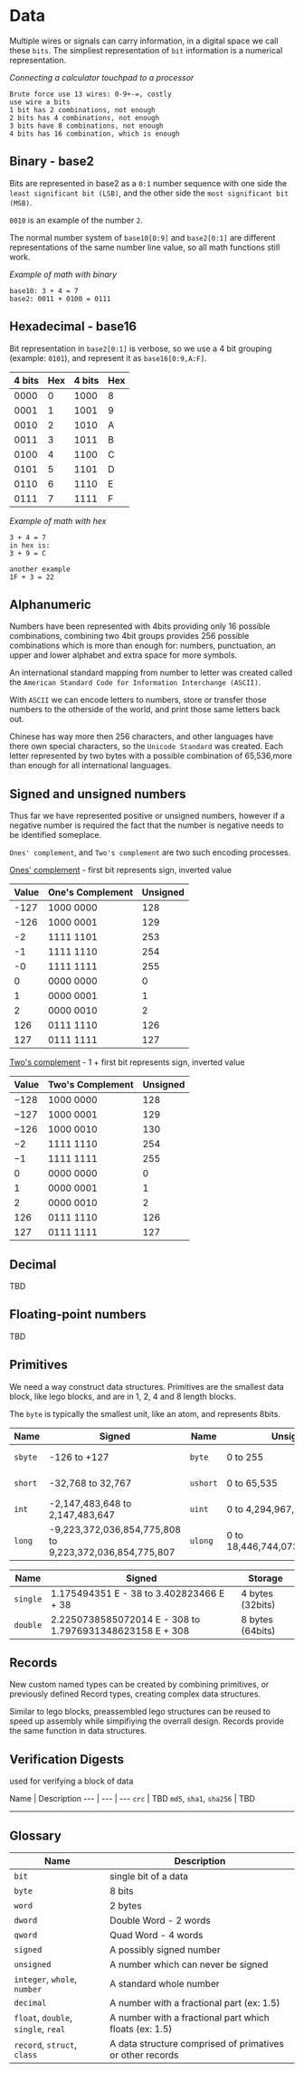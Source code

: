# Data

Multiple wires or signals can carry information, in a digital space we call these `bits`. The simpliest representation of `bit` information is a numerical representation.

*Connecting a calculator touchpad to a processor*
```discovery
Brute force use 13 wires: 0-9+-=, costly
use wire a bits
1 bit has 2 combinations, not enough
2 bits has 4 combinations, not enough
3 bits have 8 combinations, not enough
4 bits has 16 combination, which is enough
```

## Binary - base2
Bits are represented in base2 as a `0:1` number sequence with one side the `least significant bit (LSB)`, and the other side the `most significant bit (MSB)`.

`0010` is an example of the number `2`.

The normal number system of `base10[0:9]` and `base2[0:1]` are different representations of the same number line value, so all math functions still work. 

*Example of math with binary*
```example
base10: 3 + 4 = 7
base2: 0011 + 0100 = 0111
```

## Hexadecimal - base16
Bit representation in `base2[0:1]` is verbose, so we use a 4 bit grouping (example: `0101`), and represent it as `base16[0:9,A:F]`.

4 bits | Hex | 4 bits | Hex
--- | --- | --- | ---
0000 | 0 | 1000 | 8
0001 | 1 | 1001 | 9
0010 | 2 | 1010 | A
0011 | 3 | 1011 | B
0100 | 4 | 1100 | C
0101 | 5 | 1101 | D
0110 | 6 | 1110 | E
0111 | 7 | 1111 | F

*Example of math with hex*
```example
3 + 4 = 7
in hex is:
3 + 9 = C

another example
1F + 3 = 22
```

## Alphanumeric
Numbers have been represented with 4bits providing only 16 possible combinations, combining two 4bit groups provides 256 possible combinations which is more than enough for: numbers, punctuation, an upper and lower alphabet and extra space for more symbols.

An international standard mapping from number to letter was created called the `American Standard Code for Information Interchange (ASCII)`. 

With `ASCII` we can encode letters to numbers, store or transfer those numbers to the otherside of the world, and print those same letters back out. 

Chinese has way more then 256 characters, and other languages have there own special characters, so the `Unicode Standard` was created. Each letter represented by two bytes with a possible combination of 65,536,more than enough for all international languages.

## Signed and unsigned numbers
Thus far we have represented positive or unsigned numbers, however if a negative number is required the fact that the number is negative needs to be identified someplace.

`Ones' complement`, and `Two's complement` are two such encoding processes.

[Ones' complement](https://en.wikipedia.org/wiki/Ones%27_complement) - first bit represents sign, inverted value

Value | One's Complement | Unsigned
--- | --- | ---
-127 | 1000 0000 | 128
-126 | 1000 0001 | 129
-2 | 1111 1101 | 253
-1 | 1111 1110 | 254
-0 | 1111 1111 | 255
0 | 0000 0000 | 0
1 | 0000 0001 | 1
2 | 0000 0010 | 2
126 | 0111 1110 | 126
127 | 0111 1111 | 127

[Two's complement](https://en.wikipedia.org/wiki/Two%27s_complement) - 1 + first bit represents sign, inverted value

Value | Two's Complement | Unsigned
--- | --- | ---
−128 | 1000 0000 | 128
−127 | 1000 0001 | 129
−126 | 1000 0010 | 130
−2 | 1111 1110 | 254
−1 | 1111 1111 | 255
0 | 0000 0000 | 0
1 | 0000 0001 | 1
2 | 0000 0010 | 2
126 | 0111 1110 | 126
127 | 0111 1111 | 127


## Decimal
TBD

## Floating-point numbers
TBD

## Primitives
We need a way construct data structures. Primitives are the smallest data block, like lego blocks, and are in 1, 2, 4 and 8 length blocks.

The `byte` is typically the smallest unit, like an atom, and represents 8bits.

Name | Signed | Name | Unsigned | Storage
--- | --- | --- | --- | ---
`sbyte` | -126 to +127 | `byte` | 0 to 255 | 1 byte (8bits)
`short` | -32,768 to 32,767 | `ushort` | 0 to 65,535 | 2 bytes (16bits)
`int` | -2,147,483,648 to 2,147,483,647 | `uint` | 0 to 4,294,967,295 | 4 bytes (32bits)
`long` | -9,223,372,036,854,775,808 to 9,223,372,036,854,775,807 | `ulong` | 0 to 18,446,744,073,709,551,615 | 8 bytes (64bits)

Name | Signed | Storage
--- | --- | ---
`single` | 1.175494351 E - 38 to 3.402823466 E + 38 | 4 bytes (32bits)
`double` | 2.2250738585072014 E - 308 to 1.7976931348623158 E + 308 | 8 bytes (64bits)

## Records
New custom named types can be created by combining primitives, or previously defined Record types, creating complex data structures.

Similar to lego blocks, preassembled lego structures can be reused to speed up assembly while simpifiying the overrall design. Records provide the same function in data structures.

## Verification Digests
used for verifying a block of data

Name | Description
--- | --- | ---
`crc` | TBD
`md5`, `sha1`, `sha256` | TBD

---
## Glossary
Name | Description
--- | ---
`bit` | single bit of a data
`byte` | 8 bits
`word` | 2 bytes
`dword` | Double Word - 2 words
`qword` | Quad Word - 4 words
`signed` | A possibly signed number
`unsigned` | A number which can never be signed
`integer`, `whole`, `number` | A standard whole number
`decimal` | A number with a fractional part (ex: 1.5)
`float`, `double`, `single`, `real` | A number with a fractional part which floats (ex: 1.5)
`record`, `struct`, `class` | A data structure comprised of primatives or other records